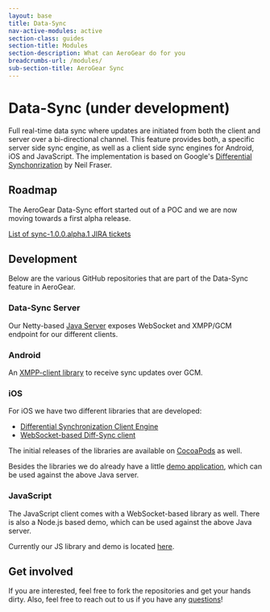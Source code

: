 ```yaml
---
layout: base
title: Data-Sync
nav-active-modules: active
section-class: guides
section-title: Modules
section-description: What can AeroGear do for you
breadcrumbs-url: /modules/
sub-section-title: AeroGear Sync
---
```


# Data-Sync (under development)

Full real-time data sync where updates are initiated from both the client and server over a bi-directional channel. This feature provides both, a specific server side sync engine, as well as a client side sync engines for Android, iOS and JavaScript. The implementation is based on Google's [Differential Synchonrization](http://research.google.com/pubs/pub35605.html) by Neil Fraser.


## Roadmap

The AeroGear Data-Sync effort started out of a POC and we are now moving towards a first alpha release. 

[List of sync-1.0.0.alpha.1 JIRA tickets](https://issues.jboss.org/issues/?filter=12323088)

## Development

Below are the various GitHub repositories that are part of the Data-Sync feature in AeroGear.

### Data-Sync Server

Our Netty-based [Java Server](https://github.com/aerogear/aerogear-sync-server) exposes WebSocket and XMPP/GCM endpoint for our different clients.

### Android

An [XMPP-client library](https://github.com/aerogear/aerogear-android-sync) to receive sync updates over GCM.

### iOS 

For iOS we have two different libraries that are developed:

* [Differential Synchronization Client Engine](https://github.com/aerogear/aerogear-ios-sync)
* [WebSocket-based Diff-Sync client](https://github.com/aerogear/aerogear-ios-sync-client)

The initial releases of the libraries are available on [CocoaPods](http://cocoapods.org/?q=AeroGearSync) as well.

Besides the libraries we do already have a little [demo application](https://github.com/aerogear/aerogear-ios-sync-demo), which can be used against the above Java server.

### JavaScript

The JavaScript client comes with a WebSocket-based library as well. There is also a Node.js based demo, which can be used against the above Java server.

Currently our JS library and demo is located [here](https://github.com/aerogear/aerogear-sync-server/tree/master/js-client).

## Get involved

If you are interested, feel free to fork the repositories and get your hands dirty. Also, feel free to reach out to us if you have any [questions](/community)!
